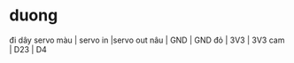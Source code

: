 # duong
đi dây servo
màu         |  servo in     |servo out
nâu         |    GND        |  GND
đỏ          |    3V3        |  3V3
cam         |    D23        |  D4
